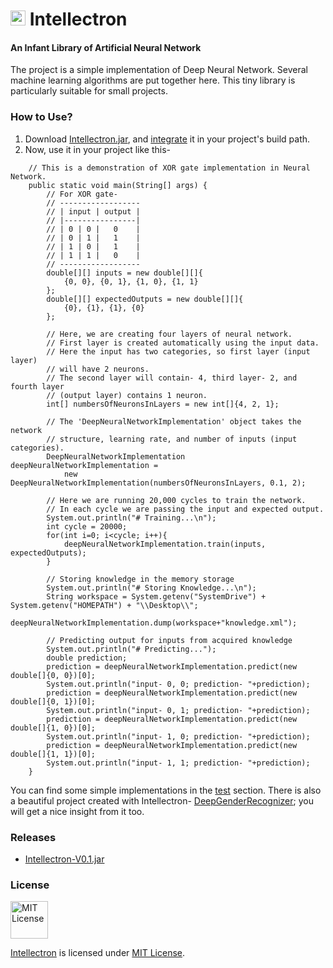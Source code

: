 <h1><img src="https://user-images.githubusercontent.com/5456665/27328057-84566234-55d2-11e7-88ca-e4966a309633.png" height=24px width=auto/> Intellectron</h1>

#### An Infant Library of Artificial Neural Network

The project is a simple implementation of Deep Neural Network. Several machine learning algorithms are put together here. This tiny library is particularly suitable for small projects.

### How to Use?
1. Download [Intellectron.jar](https://github.com/MinhasKamal/Intellectron/releases/download/release/Intellectron-V0.1.jar), and [integrate](https://stackoverflow.com/a/3280451/4684058) it in your project's build path.
2. Now, use it in your project like this-

```
	// This is a demonstration of XOR gate implementation in Neural Network.
	public static void main(String[] args) {
		// For XOR gate-
		// ------------------
		// | input | output |
		// |----------------|
		// | 0 | 0 |   0    |
		// | 0 | 1 |   1    |
		// | 1 | 0 |   1    |
		// | 1 | 1 |   0    |
		// ------------------
		double[][] inputs = new double[][]{
			{0, 0}, {0, 1}, {1, 0}, {1, 1}
		};
		double[][] expectedOutputs = new double[][]{
			{0}, {1}, {1}, {0}
		};
		
		// Here, we are creating four layers of neural network.
		// First layer is created automatically using the input data.
		// Here the input has two categories, so first layer (input layer)
		// will have 2 neurons. 
		// The second layer will contain- 4, third layer- 2, and fourth layer
		// (output layer) contains 1 neuron.
		int[] numbersOfNeuronsInLayers = new int[]{4, 2, 1};
		
		// The 'DeepNeuralNetworkImplementation' object takes the network 
		// structure, learning rate, and number of inputs (input categories).
		DeepNeuralNetworkImplementation deepNeuralNetworkImplementation = 
			new DeepNeuralNetworkImplementation(numbersOfNeuronsInLayers, 0.1, 2);
		
		// Here we are running 20,000 cycles to train the network.
		// In each cycle we are passing the input and expected output.
		System.out.println("# Training...\n");
		int cycle = 20000;
		for(int i=0; i<cycle; i++){
			deepNeuralNetworkImplementation.train(inputs, expectedOutputs);
		}
		
		// Storing knowledge in the memory storage
		System.out.println("# Storing Knowledge...\n");
		String workspace = System.getenv("SystemDrive") + System.getenv("HOMEPATH") + "\\Desktop\\";
		deepNeuralNetworkImplementation.dump(workspace+"knowledge.xml");
		
		// Predicting output for inputs from acquired knowledge
		System.out.println("# Predicting...");
		double prediction;
		prediction = deepNeuralNetworkImplementation.predict(new double[]{0, 0})[0];
		System.out.println("input- 0, 0; prediction- "+prediction);
		prediction = deepNeuralNetworkImplementation.predict(new double[]{0, 1})[0];
		System.out.println("input- 0, 1; prediction- "+prediction);
		prediction = deepNeuralNetworkImplementation.predict(new double[]{1, 0})[0];
		System.out.println("input- 1, 0; prediction- "+prediction);
		prediction = deepNeuralNetworkImplementation.predict(new double[]{1, 1})[0];
		System.out.println("input- 1, 1; prediction- "+prediction);
	}
```

You can find some simple implementations in the [test](https://github.com/MinhasKamal/Intellectron/tree/master/src/test) section. There is also a beautiful project created with Intellectron- [DeepGenderRecognizer](https://github.com/MinhasKamal/DeepGenderRecognizer); you will get a nice insight from it too.

### Releases
- [Intellectron-V0.1.jar](https://github.com/MinhasKamal/Intellectron/releases/download/release/Intellectron-V0.1.jar)

### License

<a rel="license" href="https://opensource.org/licenses/MIT"><img alt="MIT License" src="https://cloud.githubusercontent.com/assets/5456665/18950087/fbe0681a-865f-11e6-9552-e59d038d5913.png" width="60em" height=auto/></a><br/>

<a href="https://github.com/MinhasKamal/Intellectron">Intellectron</a> is licensed under <a rel="license" href="https://opensource.org/licenses/MIT">MIT License</a>.


